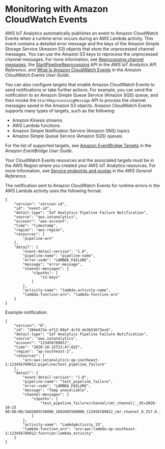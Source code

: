 # Monitoring with Amazon CloudWatch Events<a name="cloudwatch-events"></a>

AWS IoT Analytics automatically publishes an event to Amazon CloudWatch Events when a runtime error occurs during an AWS Lambda activity\. This event contains a detailed error message and the keys of the Amazon Simple Storage Service \(Amazon S3\) objects that store the unprocessed channel messages\. You can use the Amazon S3 keys to reprocess the unprocessed channel messages\. For more information, see [Reprocessing channel messages](reprocessing.md), the [StartPipelineReprocessing](https://docs.aws.amazon.com/iotanalytics/latest/APIReference/API_StartPipelineReprocessing.html) API in the *AWS IoT Analytics API Reference*, and [What Is Amazon CloudWatch Events](https://docs.aws.amazon.com/AmazonCloudWatch/latest/events/WhatIsCloudWatchEvents.html) in the *Amazon CloudWatch Events User Guide*\.

You can also configure targets that enable Amazon CloudWatch Events to send notifications or take further actions\. For example, you can send the notification to an Amazon Simple Queue Service \(Amazon SQS\) queue, and then invoke the `StartReprocessingMessage` API to process the channel messages saved in the Amazon S3 objects\. Amazon CloudWatch Events supports many types of targets, such as the following:
+  Amazon Kinesis streams
+ AWS Lambda functions
+ Amazon Simple Notification Service \(Amazon SNS\) topics
+ Amazon Simple Queue Service \(Amazon SQS\) queues

For the list of supported targets, see [ Amazon EventBridge Targets](https://docs.aws.amazon.com/eventbridge/latest/userguide/eventbridge-targets.html) in the *Amazon EventBridge User Guide*\.

Your CloudWatch Events resources and the associated targets must be in the AWS Region where you created your AWS IoT Analytics resources\. For more information, see [Service endpoints and quotas](https://docs.aws.amazon.com/general/latest/gr/aws-service-information.html) in the *AWS General Reference*\.

The notification sent to Amazon CloudWatch Events for runtime errors in the AWS Lambda activity uses the following format\.

```
{
    "version": "version-id",
    "id": "event-id",
    "detail-type": "IoT Analytics Pipeline Failure Notification",
    "source": "aws.iotanalytics",
    "account": "aws-account",
    "time": "timestamp",
    "region": "aws-region",
    "resources": [
        "pipeline-arn"
    ],
    "detail": {
        "event-detail-version": "1.0",
        "pipeline-name": "pipeline-name",
        "error-code": "LAMBDA_FAILURE",
        "message": "error-message",
        "channel-messages": {
            "s3paths": [
                "s3-keys"
            ]
        },
        "activity-name": "lambda-activity-name",
        "lambda-function-arn": "lambda-function-arn"
    }
}
```

Example notification:

```
{
    "version": "0",
    "id": "204e672e-ef12-09af-4cfd-de3b53673ec6",
    "detail-type": "IoT Analytics Pipeline Failure Notification",
    "source": "aws.iotanalytics",
    "account": "123456789012",
    "time": "2020-10-15T23:47:02Z",
    "region": "ap-southeast-2",
    "resources": [
        "arn:aws:iotanalytics:ap-southeast-2:123456789012:pipeline/test_pipeline_failure"
    ],
    "detail": {
        "event-detail-version": "1.0",
        "pipeline-name": "test_pipeline_failure",
        "error-code": "LAMBDA_FAILURE",
        "message": "Temp unavaliable",
        "channel-messages": {
            "s3paths": [
                "test_pipeline_failure/channel/cmr_channel/__dt=2020-10-15 00:00:00/1602805530000_1602805560000_123456789012_cmr_channel_0_257.0.json.gz"
            ]
        },
        "activity-name": "LambdaActivity_33",
        "lambda-function-arn": "arn:aws:lambda:ap-southeast-2:123456789012:function:lambda_activity"
    }
}
```